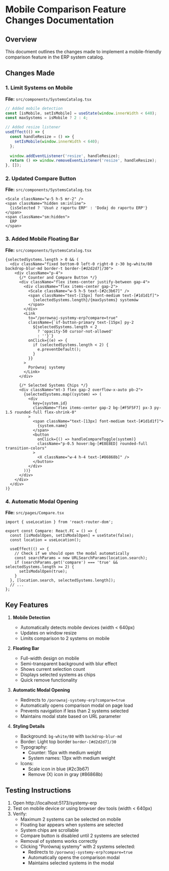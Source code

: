 # Mobile Comparison Feature Changes Documentation

## Overview
This document outlines the changes made to implement a mobile-friendly comparison feature in the ERP system catalog.

## Changes Made

### 1. Limit Systems on Mobile
**File:** `src/components/SystemsCatalog.tsx`
```typescript
// Added mobile detection
const [isMobile, setIsMobile] = useState(window.innerWidth < 640);
const maxSystems = isMobile ? 2 : 4;

// Added resize listener
useEffect(() => {
  const handleResize = () => {
    setIsMobile(window.innerWidth < 640);
  };
  
  window.addEventListener('resize', handleResize);
  return () => window.removeEventListener('resize', handleResize);
}, []);
```

### 2. Updated Compare Button
**File:** `src/components/SystemsCatalog.tsx`
```tsx
<Scale className="w-5 h-5 mr-2" />
<span className="hidden sm:inline">
  {isSelected ? 'Usuń z raportu ERP' : 'Dodaj do raportu ERP'}
</span>
<span className="sm:hidden">
  ERP
</span>
```

### 3. Added Mobile Floating Bar
**File:** `src/components/SystemsCatalog.tsx`
```tsx
{selectedSystems.length > 0 && (
  <div className="fixed bottom-0 left-0 right-0 z-30 bg-white/80 backdrop-blur-md border-t border-[#d2d2d7]/30">
    <div className="p-4">
      {/* Counter and Compare Button */}
      <div className="flex items-center justify-between gap-4">
        <div className="flex items-center gap-2">
          <Scale className="w-5 h-5 text-[#2c3b67]" />
          <span className="text-[15px] font-medium text-[#1d1d1f]">
            {selectedSystems.length}/{maxSystems} systemów
          </span>
        </div>
        <Link
          to="/porownaj-systemy-erp?compare=true"
          className={`sf-button-primary text-[15px] py-2
            ${selectedSystems.length < 2 
              ? 'opacity-50 cursor-not-allowed' 
              : ''}`}
          onClick={(e) => {
            if (selectedSystems.length < 2) {
              e.preventDefault();
            }
          }}
        >
          Porównaj systemy
        </Link>
      </div>
      
      {/* Selected Systems Chips */}
      <div className="mt-3 flex gap-2 overflow-x-auto pb-2">
        {selectedSystems.map((system) => (
          <div
            key={system.id}
            className="flex items-center gap-2 bg-[#F5F5F7] px-3 py-1.5 rounded-full flex-shrink-0"
          >
            <span className="text-[13px] font-medium text-[#1d1d1f]">
              {system.name}
            </span>
            <button
              onClick={() => handleCompareToggle(system)}
              className="p-0.5 hover:bg-[#E8E8ED] rounded-full transition-colors"
            >
              <X className="w-4 h-4 text-[#86868b]" />
            </button>
          </div>
        ))}
      </div>
    </div>
  </div>
)}
```

### 4. Automatic Modal Opening
**File:** `src/pages/Compare.tsx`
```tsx
import { useLocation } from 'react-router-dom';

export const Compare: React.FC = () => {
  const [isModalOpen, setIsModalOpen] = useState(false);
  const location = useLocation();

  useEffect(() => {
    // Check if we should open the modal automatically
    const searchParams = new URLSearchParams(location.search);
    if (searchParams.get('compare') === 'true' && selectedSystems.length >= 2) {
      setIsModalOpen(true);
    }
  }, [location.search, selectedSystems.length]);
  // ...
};
```

## Key Features

1. **Mobile Detection**
   - Automatically detects mobile devices (width < 640px)
   - Updates on window resize
   - Limits comparison to 2 systems on mobile

2. **Floating Bar**
   - Full-width design on mobile
   - Semi-transparent background with blur effect
   - Shows current selection count
   - Displays selected systems as chips
   - Quick remove functionality

3. **Automatic Modal Opening**
   - Redirects to `/porownaj-systemy-erp?compare=true`
   - Automatically opens comparison modal on page load
   - Prevents navigation if less than 2 systems selected
   - Maintains modal state based on URL parameter

4. **Styling Details**
   - Background: `bg-white/80` with `backdrop-blur-md`
   - Border: Light top border `border-[#d2d2d7]/30`
   - Typography: 
     - Counter: 15px with medium weight
     - System names: 13px with medium weight
   - Icons:
     - Scale icon in blue (#2c3b67)
     - Remove (X) icon in gray (#86868b)

## Testing Instructions

1. Open http://localhost:5173/systemy-erp
2. Test on mobile device or using browser dev tools (width < 640px)
3. Verify:
   - Maximum 2 systems can be selected on mobile
   - Floating bar appears when systems are selected
   - System chips are scrollable
   - Compare button is disabled until 2 systems are selected
   - Removal of systems works correctly
   - Clicking "Porównaj systemy" with 2 systems selected:
     - Redirects to `/porownaj-systemy-erp?compare=true`
     - Automatically opens the comparison modal
     - Maintains selected systems in the modal
